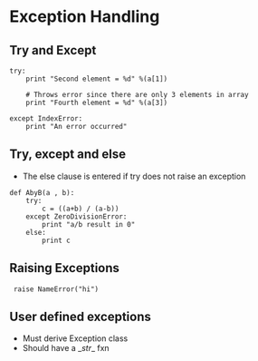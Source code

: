 # Exception Handling

## Try and Except

```
try:  
    print "Second element = %d" %(a[1]) 
  
    # Throws error since there are only 3 elements in array 
    print "Fourth element = %d" %(a[3])  
  
except IndexError: 
    print "An error occurred"
```

## Try, except and else
- The else clause is entered if try does not raise an exception

```
def AbyB(a , b): 
    try: 
        c = ((a+b) / (a-b)) 
    except ZeroDivisionError: 
        print "a/b result in 0"
    else: 
        print c 
```

## Raising Exceptions

` raise NameError("hi")`

## User defined exceptions
- Must derive Exception class
- Should have a \__str__ fxn